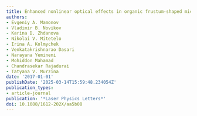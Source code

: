 ```yaml
---
title: Enhanced nonlinear optical effects in organic frustum-shaped microresonators
authors:
- Evgeniy A. Mamonov
- Vladimir B. Novikov
- Karina D. Zhdanova
- Nikolai V. Mitetelo
- Irina A. Kolmychek
- Venkatakrishnarao Dasari
- Narayana Yemineni
- Mohiddon Mahamad
- Chandrasekar Rajadurai
- Tatyana V. Murzina
date: '2017-01-01'
publishDate: '2025-03-14T15:59:48.234054Z'
publication_types:
- article-journal
publication: '*Laser Physics Letters*'
doi: 10.1088/1612-202X/aa5b08
---
```

